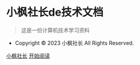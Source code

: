 <!-- _coverpage.md -->

# 小枫社长de技术文档
> 这是一份计算机技术学习资料

- Copyright © 2023 小枫社长 All Rights Reserved.

[小枫社长](https://space.bilibili.com/1100962821)
[开始阅读](README.md)